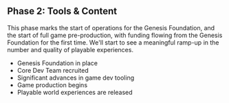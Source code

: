 <h2>Phase 2: Tools & Content</h2>
<p>This phase marks the start of operations for the Genesis Foundation, and the start of full game pre-production, with funding flowing from the Genesis Foundation for the first time. We'll start to see a meaningful ramp-up in the number and quality of playable experiences.</p>
<ul>
<li>Genesis Foundation in place</li>
<li>Core Dev Team recruited</li>
<li>Significant advances in game dev tooling</li>
<li>Game production begins</li>
<li>Playable world experiences are released</li>
</ul>